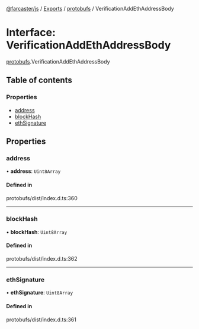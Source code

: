 [@farcaster/js](../README.md) / [Exports](../modules.md) / [protobufs](../modules/protobufs.md) / VerificationAddEthAddressBody

# Interface: VerificationAddEthAddressBody

[protobufs](../modules/protobufs.md).VerificationAddEthAddressBody

## Table of contents

### Properties

- [address](protobufs.VerificationAddEthAddressBody.md#address)
- [blockHash](protobufs.VerificationAddEthAddressBody.md#blockhash)
- [ethSignature](protobufs.VerificationAddEthAddressBody.md#ethsignature)

## Properties

### address

• **address**: `Uint8Array`

#### Defined in

protobufs/dist/index.d.ts:360

___

### blockHash

• **blockHash**: `Uint8Array`

#### Defined in

protobufs/dist/index.d.ts:362

___

### ethSignature

• **ethSignature**: `Uint8Array`

#### Defined in

protobufs/dist/index.d.ts:361
